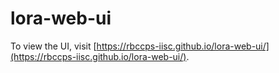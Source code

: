# lora-web-ui
To view the UI, visit [https://rbccps-iisc.github.io/lora-web-ui/](https://rbccps-iisc.github.io/lora-web-ui/).
